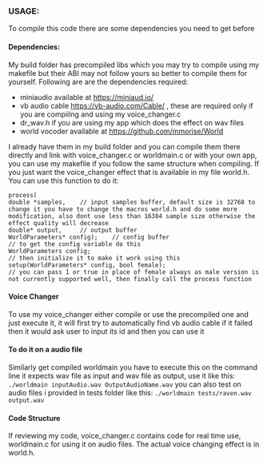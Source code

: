### USAGE:
To compile this code there are some dependencies you need to get before
#### Dependencies:
My build folder has precompiled libs which you may try to compile using my makefile but their ABI may not follow yours so better to compile them for yourself. Following are are the dependencies required:
- miniaudio available at https://miniaud.io/
- vb audio cable https://vb-audio.com/Cable/ , these are required only if you are compiilng and using my voice_changer.c
- dr_wav.h if you are using my app which does the effect on wav files
- world vocoder available at https://github.com/mmorise/World

I already have them in my build folder and you can compile them there directly and link with voice_changer.c or worldmain.c or with your own app, you can use my makefile if you follow the same structure when compiling.
If you just want the voice_changer effect that is available in my file world.h. You can use this function to do it:

```
process(
double *samples,    // input samples buffer, default size is 32768 to change it you have to change the macros world.h and do some more modification, also dont use less than 16384 sample size otherwise the effect quality will decrease
double* output,     // output buffer
WorldParameters* config);    // config buffer
// to get the config variable do this
WorldParameters config;
// then initialize it to make it work using this
setup(WorldParameters* config, bool female);
// you can pass 1 or true in place of female always as male version is not currently supported well, then finally call the process function
```

#### Voice Changer
To use my voice_changer either compile or use the precompiled one and just execute it, it will first try to automatically find vb audio cable if it failed then it would ask user to input its id and then you can use it
#### To do it on a audio file
Similarly get compiled worldmain you have to execute this on the command line it expects wav file as input and wav file as output, use it like this:
`./worldmain inputAudio.wav OutputAudioName.wav`
you can also test on audio files i provided in tests folder like this:
`./worldmain tests/raven.wav output.wav`

#### Code Structure
If reviewing my code, voice_changer.c contains code for real time use, worldmain.c for using it on audio files. The actual voice changing effect is in world.h.
